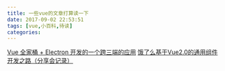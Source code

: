 ```yaml
---
title: 一些vue的文章打算读一下
date: 2017-09-02 22:53:51
tags: [vue,小百科,待读]
categories:
---
```


[Vue 全家桶 + Electron 开发的一个跨三端的应用](https://zhuanlan.zhihu.com/p/27679211)
[饿了么基于Vue2.0的通用组件开发之路（分享会记录）](http://www.cnblogs.com/woodk/p/6048890.html)
